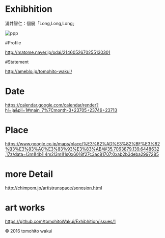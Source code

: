 # Exhibhition

涌井智仁：個展「Long,Long,Long」

<img src="http://i.imgur.com/CyMIXkk.jpg" alt="ppp" title="zzz">

#Profile

http://matome.naver.jp/odai/2146052670255130301

#Statement

http://ameblo.jp/tomohito-wakui/

# Date

https://calendar.google.com/calendar/render?hl=ja&pli=1#main_7%7Cmonth-3+23705+23749+23713

# Place

https://www.google.co.jp/maps/place/%E3%82%AD%E3%82%BF%E3%82%B3%E3%83%AC%E3%83%93%E3%83%AB/@35.7063879,139.6448632,17z/data=!3m1!4b1!4m2!3m1!1s0x6018f27c3ac81707:0xab2b3deba2997285

# more Detail

http://chimpom.jp/artistrunspace/sonosion.html


# art works

https://github.com/tomohitoWakui/Exhibhition/issues/1


© 2016 tomohito wakui
